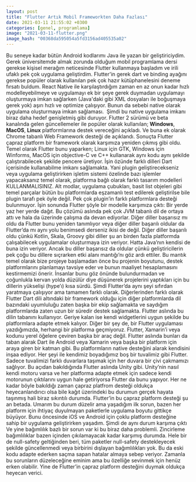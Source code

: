 ```yaml
---
layout: post
title: "Flutter Artık Mobil Frameworkten Daha Fazlası"
date: 2021-03-11 21:55:02 +0300
categories: [genel, programlama]
image: "2021-03-11-flutter.png"
image_hash: "00368da595054a5fd3156ad405535a02"
---
```



Bu seneye kadar bütün Android kodlarımı Java ile yazan bir geliştiriciydim. Gerek üniversitemde almak zorunda olduğum mobil programlama dersi gerekse kişisel merağım neticesinde Flutter kullanmaya başladım ve irili ufaklı pek çok uygulama geliştirdim. Flutter'in gerek dart ve binding ayağını gerekse popüler olarak kullanılan pek çok hazır kütüphanelesini deneme fırsatı buldum. React Native ile karşılaştırdığım zaman en az onun kadar hızlı modelleyebilmeye ve uygulamayı ek bir şeye gerek duymadan uygulamayı oluşturmaya imkan sağlarken (Java'daki gibi XML dosyaları ile boğuşmaya gerek yok) aşırı hızlı ve optimize çalışıyor. Bunun da sebebi native olarak uygulama oluşturmaya imkan sağlaması. 
Şimdi bu native uygulama imkanı biraz daha hedef genişletmiş gibi duruyor. Flutter 2 sürümü ve beta kanalında gelen güncellemeler ile popüler olarak kullanılan; **Windows**, **MacOS**, **Linux** platformlarına destek vereceğini açıkladı. Ve buna ek olarak Chrome tabanlı Web Framework desteği de açıklandı. Sonuçta Flutter çapraz platform bir framework olarak karşımıza yeniden çıkmış gibi oldu.
Temel olarak Flutter bunu yaparken; Linux için GTK, Windows için Winforms, MacOS için objective-C ve C++ kullanarak aynı kodu aynı şekilde çalıştırabilecek şekilde pencere üretiyor. İşin özünde farklı dilleri Dart içerisinde kullanabilme imkanı sağlamakta. Yani plugin geliştirecekseniz veya uygulama geliştirirken işletim sistemi özelinde bazı işlemler yapacaksanız temel olarak, platforma bağlı olarak farklı tasarım modelleri KULLANMALISINIZ. Alt modlar, uygulama çubukları, basit list objeleri gibi temel parçalar bütün bu platformlarda eşzamanlı test edilerek geliştirilse bile plugin tarafı pek öyle değil. Pek çok plugin’in farklı platformlara desteği bulunmuyor.
İşin sonunda Flutter şöyle bir modelle karşımıza çıktı: Bir yerde yaz her yerde dağıt. Bu çözümü aslında pek çok JVM tabanlı dil de ortaya attı ve hala da üzerinde çalışma da devan ediyorlar. Diğer diller başarısız mı oldu da Flutter bunu yeniden tanımlıyor veya diğer diller başarılı oldular da Flutter’da mı aynı yolu benimsedi derseniz ikisi de değil.
Diğer diller başarılı oldu çünkü Kotlin, Skala, Groovy gibi diller şu an birden fazla platformda çalışabilecek uygulamalar oluşturmaya izin veriyor. Hatta Java’nın kendisi de buna izin veriyor. Ancak bu diller başarısız da oldular çünkü geliştiricilerin pek çoğu bu dillere sıçrarken etki alanı mantığı’nı göz ardı ettiler. Bu mantık temel olarak bize projeye başlamadan önce bu projenin boyutunu, destek platformlarını planlamayı tavsiye eder ve bunun maaliyet hesaplamasını kestirmemizi önerir. İnsanlar bunu göz önünde bulundurmadan ve çoğunlukla kervan yolda düzülür diye düşünerek projelerini yaptıkları için bu dillerin yükselişi (hype’ı) kısa sürdü.
Şimdi Flutter’da aynı şeyi sıfırdan yaratmaya çalışıyor ama tamamen farklı olarak. Diğerlerinden farklı olarak Flutter Dart dili altındaki bir framework olduğu için diğer platformlarda dil bazındaki uyumluluğu zaten başka bir ekip sağlamakta ve saydığım platformlarda zaten uzun bir süredir destek sağlamakta. Flutter aslında bu dilin tabanını kullanıyor. Geriye kalan ise kendi widgetlerini uygun şekilde bu platformlara adapte etmek kalıyor.
Diğer bir şey de, bir Flutter uygulaması yazdığımızda, herhangi bir platforma geçmiyoruz. Flutter, Xamarin’i veya kodunu yerel öğelere çeviren başka bir araç değil. Flutter aslında bunları da taban alarak Dart ile Android veya Xamarin veya başka bir platform için araya giren bir katman gibi. Bu platformların native desteğini alarak kendisini inşaa ediyor. Her şeyi ile kendimiz boyadığımız boş bir tuvalimiz gibi Flutter. Sadece tuvalimizi farklı duvarlara taşımak için her duvara bir çivi çakmamızı sağlıyor.
Bu açıdan bakıldığında Flutter aslında Unity gibi. Unity’nin nasıl kendi motoru varsa ve her platforma adapte etmek için sadece kendi motorunun çıktılarını uygun hale getiriyorsa Flutter da bunu yapıyor.
Her ne kadar böyle bakıldığı zaman çapraz platfrom desteği oldukça heyecanlandırıcı olsa bile kağıt üzerindeki bu durumun gerçek hayata taşınmış hali biraz sıkıntılı durumda. Flutter’in bu çapraz platform desteği şu an betada. Umarım bu durum düzelir ama yaşadığım ilk sorun, bazen her platform için ihtiyaç duyulmayan paketlerle uygulama boyutu gittikçe büyüyor. Bunu öncesinde iOS ve Android için çoklu platform desteğine sahip bir uygulama geliştirirken yaşadım. Şimdi de aynı durum karşıma çıktı
Ve yine bağımlılık bazlı bir sorun var ki bu biraz daha problemli. Zincirleme bağımlılıklar bazen içinden çıkılamayacak kadar karşımış durumda. Hele bir de null-safety geltiğinden beri, tüm paketler null-safety destekleyecek şekilde güncellenmedi veya birbirini dışlayan bağımlılıkları yok. Bu da eski kodu adapte ederken saçma sapan hatalar almaya sebep veriyor.
Zamanla bu sorunların düzeleceğine eminim ama bu özelliğe sevinmek için henüz erken olabilir. Yine de Flutter’in çapraz platform desteğini duymak oldukça heyecan verici.